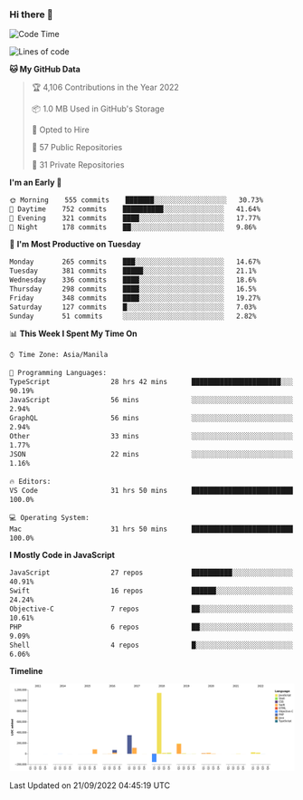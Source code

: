 ### Hi there 👋

<!--START_SECTION:waka-->
![Code Time](http://img.shields.io/badge/Code%20Time-3%2C108%20hrs%2059%20mins-blue)

![Lines of code](https://img.shields.io/badge/From%20Hello%20World%20I%27ve%20Written-2%20Million%20lines%20of%20code-blue)

**🐱 My GitHub Data** 

> 🏆 4,106 Contributions in the Year 2022
 > 
> 📦 1.0 MB Used in GitHub's Storage 
 > 
> 💼 Opted to Hire
 > 
> 📜 57 Public Repositories 
 > 
> 🔑 31 Private Repositories  
 > 
**I'm an Early 🐤** 

```text
🌞 Morning    555 commits    ███████░░░░░░░░░░░░░░░░░░   30.73% 
🌆 Daytime    752 commits    ██████████░░░░░░░░░░░░░░░   41.64% 
🌃 Evening    321 commits    ████░░░░░░░░░░░░░░░░░░░░░   17.77% 
🌙 Night      178 commits    ██░░░░░░░░░░░░░░░░░░░░░░░   9.86%

```
📅 **I'm Most Productive on Tuesday** 

```text
Monday       265 commits    ███░░░░░░░░░░░░░░░░░░░░░░   14.67% 
Tuesday      381 commits    █████░░░░░░░░░░░░░░░░░░░░   21.1% 
Wednesday    336 commits    ████░░░░░░░░░░░░░░░░░░░░░   18.6% 
Thursday     298 commits    ████░░░░░░░░░░░░░░░░░░░░░   16.5% 
Friday       348 commits    ████░░░░░░░░░░░░░░░░░░░░░   19.27% 
Saturday     127 commits    █░░░░░░░░░░░░░░░░░░░░░░░░   7.03% 
Sunday       51 commits     ░░░░░░░░░░░░░░░░░░░░░░░░░   2.82%

```


📊 **This Week I Spent My Time On** 

```text
⌚︎ Time Zone: Asia/Manila

💬 Programming Languages: 
TypeScript               28 hrs 42 mins      ██████████████████████░░░   90.19% 
JavaScript               56 mins             ░░░░░░░░░░░░░░░░░░░░░░░░░   2.94% 
GraphQL                  56 mins             ░░░░░░░░░░░░░░░░░░░░░░░░░   2.94% 
Other                    33 mins             ░░░░░░░░░░░░░░░░░░░░░░░░░   1.77% 
JSON                     22 mins             ░░░░░░░░░░░░░░░░░░░░░░░░░   1.16%

🔥 Editors: 
VS Code                  31 hrs 50 mins      █████████████████████████   100.0%

💻 Operating System: 
Mac                      31 hrs 50 mins      █████████████████████████   100.0%

```

**I Mostly Code in JavaScript** 

```text
JavaScript               27 repos            ██████████░░░░░░░░░░░░░░░   40.91% 
Swift                    16 repos            ██████░░░░░░░░░░░░░░░░░░░   24.24% 
Objective-C              7 repos             ██░░░░░░░░░░░░░░░░░░░░░░░   10.61% 
PHP                      6 repos             ██░░░░░░░░░░░░░░░░░░░░░░░   9.09% 
Shell                    4 repos             █░░░░░░░░░░░░░░░░░░░░░░░░   6.06%

```


**Timeline**

![Chart not found](https://raw.githubusercontent.com/rad182/rad182/main/charts/bar_graph.png) 


 Last Updated on 21/09/2022 04:45:19 UTC
<!--END_SECTION:waka-->


<!--
**rad182/rad182** is a ✨ _special_ ✨ repository because its `README.md` (this file) appears on your GitHub profile.

Here are some ideas to get you started:

- 🔭 I’m currently working on ...
- 🌱 I’m currently learning ...
- 👯 I’m looking to collaborate on ...
- 🤔 I’m looking for help with ...
- 💬 Ask me about ...
- 📫 How to reach me: ...
- 😄 Pronouns: ...
- ⚡ Fun fact: ...
-->
